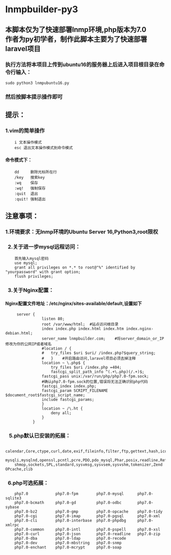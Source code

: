 # lnmpbuilder-py3
## 本脚本仅为了快速部署lnmp环境,php版本为7.0<br>作者为py初学者，制作此脚本主要为了快速部署laravel项目
### 执行方法将本项目上传到ubuntu16的服务器上后进入项目根目录在命令行输入：
	sudo python3 lnmpubuntu16.py
### 然后按脚本提示操作即可

## 提示：
###	1.vim的简单操作
        i 文本操作模式
        esc 退出文本操作模式到命令模式
####	命令模式下：
        dd     删除光标所在行
        /key   搜索key
        :wq    保存
        :wq!   强制保存
        :quit  退出
        :quit! 强制退出

## 注意事项：
###    1.环境要求：无lnmp环境的Ubuntu Server 16,Python3,root限权
###    2.关于进一步mysql远程访问：
		首先输入mysql密码
		use mysql;
		grant all privileges on *.* to root@"%" identified by "yourpassword" with grant option;
		flush privileges;
###    3.关于Nginx配置：
####		Nginx配置文件地址：/etc/nginx/sites-available/default,设置如下
		 server {
				    listen 80;
				    root /var/www/html;  #站点访问根目录
				    index index.php index.html index.htm index.nginx-debian.html;
				    server_name lnmpbuilder.com;    #将server_domain_or_IP修改为你的公网IP或者域名
				    #location / {
				    #   try_files $uri $uri/ /index.php?$query_string;
				    #   }    #开启路由访问,laravel项目必须去掉注释
					location ~ \.php$ {
					    try_files $uri /index.php =404;
					    fastcgi_split_path_info ^(.+\.php)(/.+)$;
					fastcgi_pass unix:/var/run/php/php7.0-fpm.sock;
					#确认php7.0-fpm.sock的位置,错误将无法正确识别php代码
					fastcgi_index index.php;
					fastcgi_param SCRIPT_FILENAME $document_root$fastcgi_script_name;
					include fastcgi_params;
				    }
				    location ~ /\.ht {
					    deny all;
				    }
			    }

###    5.php默认已安装的拓展：
		calendar,Core,ctype,curl,date,exif,fileinfo,filter,ftp,gettext,hash,iconv,json,libxml
		mysqli,mysqlnd,openssl,pcntl,pcre,PDO,pdo_mysql,Phar,posix,readline,Reflection,session
		shmop,sockets,SPL,standard,sysvmsg,sysvsem,sysvshm,tokenizer,Zend OPcache,zlib
###    6.php可选拓展：
		php7.0            php7.0-fpm        php7.0-mysql      php7.0-sqlite3
		php7.0-bcmath     php7.0-gd         php7.0-odbc       php7.0-sybase
		php7.0-bz2        php7.0-gmp        php7.0-opcache    php7.0-tidy
		php7.0-cgi        php7.0-imap       php7.0-pgsql      php7.0-xml
		php7.0-cli        php7.0-interbase  php7.0-phpdbg     php7.0-xmlrpc
		php7.0-common     php7.0-intl       php7.0-pspell     php7.0-xsl
		php7.0-curl       php7.0-json       php7.0-readline   php7.0-zip
		php7.0-dba        php7.0-ldap       php7.0-recode    
		php7.0-dev        php7.0-mbstring   php7.0-snmp      
		php7.0-enchant    php7.0-mcrypt     php7.0-soap
